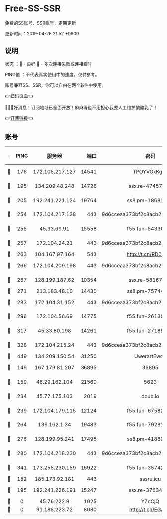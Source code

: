 # Free-SS-SSR

免费的SS账号、SSR账号，定期更新

更新时间：2019-04-26 21:52 +0800

## 说明

状态     ：🙂 - 良好 🙁 - 多次连接失败或连接超时

PING值   ：不代表真实使用中的速度，仅供参考。

账号兼容SS、SSR，你可以自由在两个软件中使用。

👉[扫码页面](https://liesauer.github.io/Free-SS-SSR/)👈

🎉🎉🎉好消息！订阅地址已全面开放！麻麻再也不用担心我要人工维护酸酸乳了！

👉[订阅链接](https://www.liesauer.net/yogurt/subscribe?ACCESS_TOKEN=DAYxR3mMaZAsaqUb)👈

## 账号

|-|PING|服务器|端口|密码|加密方式|区域|
|:----:|:----:|:-----:|-----:|:----:|:----:|:----:|
|🙂|176|172.105.217.127|14541|TPOYVGxKglpi|aes-256-cfb|JP|
|🙂|195|134.209.48.248|14726|ssx.re-47457092|aes-256-cfb|US|
|🙂|205|192.241.221.124|19764|ss8.pm-18681063|aes-256-cfb|US|
|🙂|254|172.104.217.138|443|9d6cceaa373bf2c8acb22e60b6a58be6|aes-256-cfb|US|
|🙂|255|45.33.69.91|15558|f55.fun-54336919|aes-256-cfb|US|
|🙂|257|172.104.24.21|443|9d6cceaa373bf2c8acb22e60b6a58be6|aes-256-cfb|US|
|🙂|263|104.167.97.164|543|http://t.cn/RD0D7sx|rc4-md5|CA|
|🙂|266|172.104.209.198|443|9d6cceaa373bf2c8acb22e60b6a58be6|aes-256-cfb|US|
|🙂|267|128.199.187.62|10354|ssx.re-58167399|aes-256-cfb|SG|
|🙂|271|213.183.48.10|14430|ss8.pm-75744161|rc4-md5|RU|
|🙂|283|172.104.31.152|443|9d6cceaa373bf2c8acb22e60b6a58be6|aes-256-cfb|US|
|🙂|296|172.104.56.69|14775|f55.fun-26130837|aes-256-cfb|SG|
|🙂|317|45.33.80.198|14261|f55.fun-27189216|aes-256-cfb|US|
|🙂|328|172.104.215.24|443|9d6cceaa373bf2c8acb22e60b6a58be6|aes-256-cfb|US|
|🙂|449|134.209.150.54|31250|UwerartEwqe|chacha20|IN|
|🙂|149|167.179.81.207|36895|36895|aes-256-cfb|JP|
|🙂|159|46.29.162.104|21560|5623|aes-128-ctr|RU|
|🙂|234|45.77.175.103|2019|doub.io|aes-128-ctr|SG|
|🙂|239|172.104.179.115|12124|f55.fun-67582155|aes-256-cfb|SG|
|🙂|264|139.162.1.34|19483|f55.fun-79281835|aes-256-cfb|SG|
|🙂|276|128.199.95.241|17495|ss8.pm-41880912|aes-256-cfb|SG|
|🙂|280|172.104.218.230|443|9d6cceaa373bf2c8acb22e60b6a58be6|aes-256-cfb|US|
|🙂|341|173.255.230.159|16922|f55.fun-35742732|aes-256-cfb|US|
|🙁|152|185.173.92.181|443|sssru.icu|rc4-md5|RU|
|🙁|195|192.241.226.191|15247|ssx.re-37634241|aes-256-cfb|US|
|🙁|0|45.76.222.9|1025|YZcCjQ|rc4-md5|JP|
|🙁|0|91.188.223.72|8080|http://t.cn/EGJIyrl|rc4-md5|RU|
